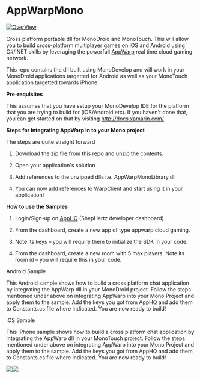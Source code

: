 AppWarpMono
===========

[![OverView](http://appwarp.shephertz.com/wp-content/themes/twentytwelve/images/devcenter/sdks-icon/mono.png)](http://appwarp.shephertz.com)

Cross platform portable dll for MonoDroid and MonoTouch. This will allow you to build cross-platform multiplayer games
on iOS and Android using C#/.NET skills by leveraging the powerfull [AppWarp](http://appwarp.shephertz.com) real time
cloud gaming network.

This repo contains the dll built using MonoDevelop and will work in your MonoDroid applications targetted for Android as well as your MonoTouch application targetted towards iPhone.


**Pre-requisites**

This assumes that you have setup your MonoDevelop IDE for the platform that you are trying to build for (iOS/Android etc).
If you haven't done that, you can get started on that by visiting http://docs.xamarin.com/


**Steps for integrating AppWarp in to your Mono project**

The steps are quite straight forward

1. Download the zip file from this repo and unzip the contents.

2. Open your application's solution

3. Add references to the unzipped dlls i.e. AppWarpMonoLibrary.dll

4. You can now add references to WarpClient and start using it in your application!


**How to use the Samples**

1. Login/Sign-up on [AppHQ](https://apphq.shephertz.com/register?appwarp=true) (ShepHertz developer dashboard)

2. From the dashboard, create a new app of type appwarp cloud gaming.

3. Note its keys – you will require them to initialize the SDK in your code.

4. From the dashboard, create a new room with 5 max players. Note its room id – you will require this in your code.


Android Sample

This Android sample shows how to build a cross platform chat application by integrating the AppWarp dll in your MonoDroid project. 
Follow the steps mentioned under above on integrating AppWarp into your Mono Project and apply them to the sample. 
Add the keys you got from AppHQ and add them to Constants.cs file where indicated. You are now ready to build!

iOS Sample

This iPhone sample shows how to build a cross platform chat application by integrating the AppWarp dll in your MonoTouch project. 
Follow the steps mentioned under above on integrating AppWarp into your Mono Project and apply them to the sample. 
Add the keys you got from AppHQ and add them to Constants.cs file where indicated. You are now ready to build!

[![](http://blogs.shephertz.com/wp-content/uploads/2013/05/Signup.jpg)](https://apphq.shephertz.com/register?appwarp=true)[![](http://blogs.shephertz.com/wp-content/uploads/2013/05/AlreadyRegistered.jpg)](https://apphq.shephertz.com/)
